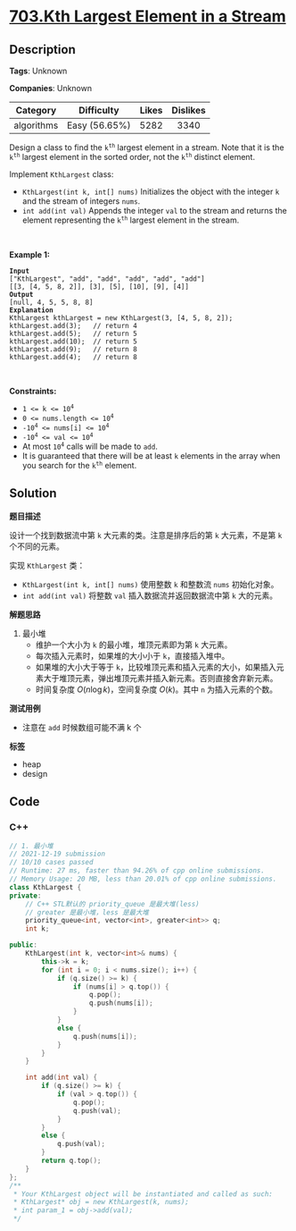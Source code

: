 # [703.Kth Largest Element in a Stream](https://leetcode.com/problems/kth-largest-element-in-a-stream/description/)

## Description

**Tags**: Unknown

**Companies**: Unknown

|  Category  |  Difficulty   | Likes | Dislikes |
| :--------: | :-----------: | :---: | :------: |
| algorithms | Easy (56.65%) | 5282  |   3340   |


<p>Design a class to find the <code>k<sup>th</sup></code> largest element in a stream. Note that it is the <code>k<sup>th</sup></code> largest element in the sorted order, not the <code>k<sup>th</sup></code> distinct element.</p>
<p>Implement <code>KthLargest</code> class:</p>
<ul>
  <li><code>KthLargest(int k, int[] nums)</code> Initializes the object with the integer <code>k</code> and the stream of integers <code>nums</code>.</li>
  <li><code>int add(int val)</code> Appends the integer <code>val</code> to the stream and returns the element representing the <code>k<sup>th</sup></code> largest element in the stream.</li>
</ul>
<p>&nbsp;</p>
<p><strong class="example">Example 1:</strong></p>
<pre><code><strong>Input</strong>
[&quot;KthLargest&quot;, &quot;add&quot;, &quot;add&quot;, &quot;add&quot;, &quot;add&quot;, &quot;add&quot;]
[[3, [4, 5, 8, 2]], [3], [5], [10], [9], [4]]
<strong>Output</strong>
[null, 4, 5, 5, 8, 8]
<strong>Explanation</strong>
KthLargest kthLargest = new KthLargest(3, [4, 5, 8, 2]);
kthLargest.add(3);   // return 4
kthLargest.add(5);   // return 5
kthLargest.add(10);  // return 5
kthLargest.add(9);   // return 8
kthLargest.add(4);   // return 8</code></pre>
<p>&nbsp;</p>
<p><strong>Constraints:</strong></p>
<ul>
  <li><code>1 &lt;= k &lt;= 10<sup>4</sup></code></li>
  <li><code>0 &lt;= nums.length &lt;= 10<sup>4</sup></code></li>
  <li><code>-10<sup>4</sup> &lt;= nums[i] &lt;= 10<sup>4</sup></code></li>
  <li><code>-10<sup>4</sup> &lt;= val &lt;= 10<sup>4</sup></code></li>
  <li>At most <code>10<sup>4</sup></code> calls will be made to <code>add</code>.</li>
  <li>It is guaranteed that there will be at least <code>k</code> elements in the array when you search for the <code>k<sup>th</sup></code> element.</li>
</ul>

## Solution

**题目描述**

设计一个找到数据流中第 `k` 大元素的类。注意是排序后的第 `k` 大元素，不是第 `k` 个不同的元素。

实现 `KthLargest` 类：

- `KthLargest(int k, int[] nums)` 使用整数 `k` 和整数流 `nums` 初始化对象。
- `int add(int val)` 将整数 `val` 插入数据流并返回数据流中第 `k` 大的元素。

**解题思路**

1. 最小堆
   - 维护一个大小为 `k` 的最小堆，堆顶元素即为第 `k` 大元素。
   - 每次插入元素时，如果堆的大小小于 `k`，直接插入堆中。
   - 如果堆的大小大于等于 `k`，比较堆顶元素和插入元素的大小，如果插入元素大于堆顶元素，弹出堆顶元素并插入新元素。否则直接舍弃新元素。
   - 时间复杂度 $O(n \log k)$，空间复杂度 $O(k)$。其中 `n` 为插入元素的个数。

**测试用例**

- 注意在 `add` 时候数组可能不满 k 个

**标签**

- heap
- design

<!-- code start -->
## Code

### C++

```cpp
// 1. 最小堆
// 2021-12-19 submission
// 10/10 cases passed
// Runtime: 27 ms, faster than 94.26% of cpp online submissions.
// Memory Usage: 20 MB, less than 20.01% of cpp online submissions.
class KthLargest {
private:
    // C++ STL默认的 priority_queue 是最大堆(less)
    // greater 是最小堆，less 是最大堆
    priority_queue<int, vector<int>, greater<int>> q;
    int k;

public:
    KthLargest(int k, vector<int>& nums) {
        this->k = k;
        for (int i = 0; i < nums.size(); i++) {
            if (q.size() >= k) {
                if (nums[i] > q.top()) {
                    q.pop();
                    q.push(nums[i]);
                }
            }
            else {
                q.push(nums[i]);
            }
        }
    }

    int add(int val) {
        if (q.size() >= k) {
            if (val > q.top()) {
                q.pop();
                q.push(val);
            }
        }
        else {
            q.push(val);
        }
        return q.top();
    }
};
/**
 * Your KthLargest object will be instantiated and called as such:
 * KthLargest* obj = new KthLargest(k, nums);
 * int param_1 = obj->add(val);
 */
```

<!-- code end -->
